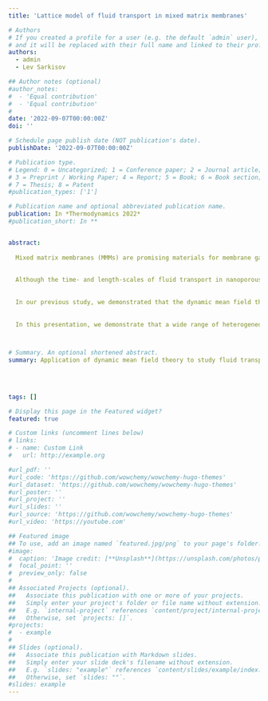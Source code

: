 ```yaml
---
title: 'Lattice model of fluid transport in mixed matrix membranes'

# Authors
# If you created a profile for a user (e.g. the default `admin` user), write the username (folder name) here
# and it will be replaced with their full name and linked to their profile.
authors:
  - admin
  - Lev Sarkisov

## Author notes (optional)
#author_notes:
#  - 'Equal contribution'
#  - 'Equal contribution'
#
date: '2022-09-07T00:00:00Z'
doi: ''

# Schedule page publish date (NOT publication's date).
publishDate: '2022-09-07T00:00:00Z'

# Publication type.
# Legend: 0 = Uncategorized; 1 = Conference paper; 2 = Journal article;
# 3 = Preprint / Working Paper; 4 = Report; 5 = Book; 6 = Book section;
# 7 = Thesis; 8 = Patent
#publication_types: ['1']

# Publication name and optional abbreviated publication name.
publication: In *Thermodynamics 2022*
#publication_short: In **


abstract: 
  
  Mixed matrix membranes (MMMs) are promising materials for membrane gas separations. The idea of an MMM is to combine excellent separation performance of a filler material (common choices include Metal Organic Frameworks, zeolites, and carbon nanotubes/nanosheets) with the good processability and stability of the continuous phase (which is often a polymer material). Although this idea is very appealing and elegant in principle, practical implementation of MMMs faces a number of challenges related to how the filler phase is distributed within the continuous phase, defects at the interfaces between the two phases and so on. On a fundamental level, the detailed fluid transport mechanisms in a heterogeneous material, such as MMM, remain to be elucidated, and this prevents the development of rational approaches to engineering better MMMs.     
  
  
  Although the time- and length-scales of fluid transport in nanoporous materials can be tackled in atomistic simulation studies, a systematic screening for various materials and different morphologies is still too computationally demanding. On the other hand, computational fluid dynamic simulations oversimplify the physical transport phenomena in heterogeneous materials as these models ignore any interfacial effects. This leaves a gap in the current tools for studying fluid transport in heterogeneous materials.   
  
  
  In our previous study, we demonstrated that the dynamic mean field theory (DMFT) on lattice models can provide qualitatively accurate results comparing with atomistic simulations while taking 2-3 orders of magnitude less computational power. The DMFT also preserves the physical transport process making it a suitable tool for studying the fluid transport phenomena in heterogeneous materials. An example of filler, polymer, and MMMs in the lattice model is shown in Figure 1.   
  
  
  In this presentation, we demonstrate that a wide range of heterogeneous and disordered geometries can be created using lattice models. Combining with the DMFT calculations, useful insights can be extracted from the density and flux distribution within the structure. The permeability obtained from DMFT clearly shows that the fluid transport in heterogeneous materials does not obey the ideal theoretical models such as the Maxwell theory. This is predominantly due to the pore blockage mechanism at the interface between the two materials. In addition to the studies of the behavior of individual phases, we also extend the DMFT to explore the transport phenomena in MMMs as a function of the gas composition, solid-fluid interactions and other parameters that may influence the selectivity and permeability patterns.   



# Summary. An optional shortened abstract.
summary: Application of dynamic mean field theory to study fluid transport in membranes
  
  
  

tags: []

# Display this page in the Featured widget?
featured: true

# Custom links (uncomment lines below)
# links:
# - name: Custom Link
#   url: http://example.org

#url_pdf: ''
#url_code: 'https://github.com/wowchemy/wowchemy-hugo-themes'
#url_dataset: 'https://github.com/wowchemy/wowchemy-hugo-themes'
#url_poster: ''
#url_project: ''
#url_slides: ''
#url_source: 'https://github.com/wowchemy/wowchemy-hugo-themes'
#url_video: 'https://youtube.com'

## Featured image
## To use, add an image named `featured.jpg/png` to your page's folder.
#image:
#  caption: 'Image credit: [**Unsplash**](https://unsplash.com/photos/pLCdAaMFLTE)'
#  focal_point: ''
#  preview_only: false
#
## Associated Projects (optional).
##   Associate this publication with one or more of your projects.
##   Simply enter your project's folder or file name without extension.
##   E.g. `internal-project` references `content/project/internal-project/index.md`.
##   Otherwise, set `projects: []`.
#projects:
#  - example
#
## Slides (optional).
##   Associate this publication with Markdown slides.
##   Simply enter your slide deck's filename without extension.
##   E.g. `slides: "example"` references `content/slides/example/index.md`.
##   Otherwise, set `slides: ""`.
#slides: example
---
```


